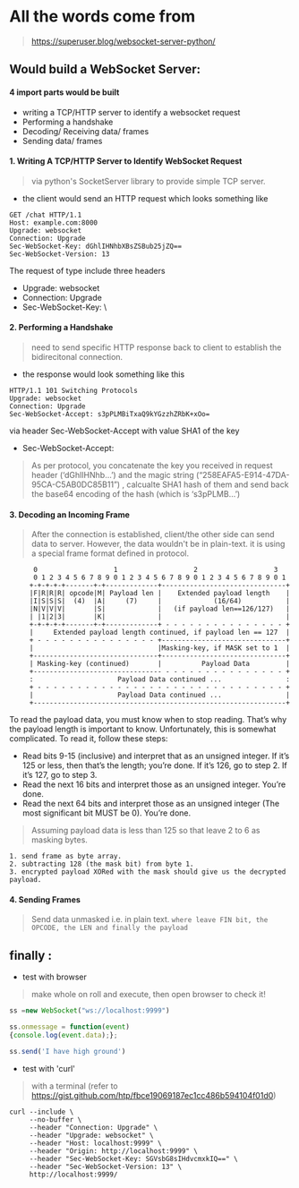# All the words come from 
> https://superuser.blog/websocket-server-python/
## Would build a WebSocket Server:
#### 4 import parts would be built
- writing a TCP/HTTP server to identify a websocket request
- Performing a handshake
- Decoding/ Receiving data/ frames
- Sending data/ frames

#### 1. Writing A TCP/HTTP Server to Identify WebSocket Request
> via python's SocketServer library to provide simple TCP server.
- the client would send an HTTP request which looks something like
```angular2html
GET /chat HTTP/1.1
Host: example.com:8000
Upgrade: websocket
Connection: Upgrade
Sec-WebSocket-Key: dGhlIHNhbXBsZSBub25jZQ==
Sec-WebSocket-Version: 13
```
The request of type include three headers 
- Upgrade: websocket
- Connection: Upgrade
- Sec-WebSocket-Key: \ 

#### 2. Performing a Handshake
> need to send specific HTTP response back to client to establish the bidirecitonal connection.
- the response would look something like this
```angular2html
HTTP/1.1 101 Switching Protocols
Upgrade: websocket
Connection: Upgrade
Sec-WebSocket-Accept: s3pPLMBiTxaQ9kYGzzhZRbK+xOo=
```
via header Sec-WebSocket-Accept with value SHA1 of the key
- Sec-WebSocket-Accept: 
> As per protocol, you concatenate the key you received in request header (‘dGhlIHNhb…’) and the magic string (“258EAFA5-E914-47DA-95CA-C5AB0DC85B11”) , calcualte SHA1 hash of them and send back the base64 encoding of the hash (which is ‘s3pPLMB…’) 

#### 3. Decoding an Incoming Frame
> After the connection is established, client/the other side can send data to server.
However, the data wouldn't be in plain-text. it is using a special frame format defined in protocol.
```angularjs
      0                   1                   2                   3
      0 1 2 3 4 5 6 7 8 9 0 1 2 3 4 5 6 7 8 9 0 1 2 3 4 5 6 7 8 9 0 1
     +-+-+-+-+-------+-+-------------+-------------------------------+
     |F|R|R|R| opcode|M| Payload len |    Extended payload length    |
     |I|S|S|S|  (4)  |A|     (7)     |             (16/64)           |
     |N|V|V|V|       |S|             |   (if payload len==126/127)   |
     | |1|2|3|       |K|             |                               |
     +-+-+-+-+-------+-+-------------+ - - - - - - - - - - - - - - - +
     |     Extended payload length continued, if payload len == 127  |
     + - - - - - - - - - - - - - - - +-------------------------------+
     |                               |Masking-key, if MASK set to 1  |
     +-------------------------------+-------------------------------+
     | Masking-key (continued)       |          Payload Data         |
     +-------------------------------- - - - - - - - - - - - - - - - +
     :                     Payload Data continued ...                :
     + - - - - - - - - - - - - - - - - - - - - - - - - - - - - - - - +
     |                     Payload Data continued ...                |
     +---------------------------------------------------------------+
```
To read the payload data, you must know when to stop reading. That’s why the payload length is important to know. Unfortunately, this is somewhat complicated. To read it, follow these steps:
- Read bits 9-15 (inclusive) and interpret that as an unsigned integer. If it’s 125 or less, then that’s the length; you’re done. If it’s 126, go to step 2. If it’s 127, go to step 3.
- Read the next 16 bits and interpret those as an unsigned integer. You’re done.
- Read the next 64 bits and interpret those as an unsigned integer (The most significant bit MUST be 0). You’re done.
> Assuming payload data is less than 125 so that leave 2 to 6 as masking bytes.
```
1. send frame as byte array.
2. subtracting 128 (the mask bit) from byte 1.
3. encrypted payload XORed with the mask should give us the decrypted payload.
```

#### 4. Sending Frames
> Send data unmasked i.e. in plain text.
`where leave FIN bit, the OPCODE, the LEN and finally the payload`

## finally :
- test with browser
> make whole on roll and execute, then open browser to check it!
```javascript
ss =new WebSocket("ws://localhost:9999")

ss.onmessage = function(event)
{console.log(event.data);};

ss.send('I have high ground')
```

- test with 'curl'
> with a terminal (refer to https://gist.github.com/htp/fbce19069187ec1cc486b594104f01d0)
```shell
curl --include \
     --no-buffer \
     --header "Connection: Upgrade" \
     --header "Upgrade: websocket" \
     --header "Host: localhost:9999" \
     --header "Origin: http://localhost:9999" \
     --header "Sec-WebSocket-Key: SGVsbG8sIHdvcmxkIQ==" \
     --header "Sec-WebSocket-Version: 13" \
     http://localhost:9999/
```
